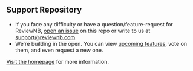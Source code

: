 ## Support Repository
* If you face any difficulty or have a question/feature-request for ReviewNB, [open an issue](https://github.com/ReviewNB/support/issues/new/choose) on this repo or write to us at support@reviewnb.com
* We're building in the open. You can view [upcoming features](https://github.com/ReviewNB/support/issues?q=is%3Aopen+is%3Aissue+label%3A%22Feature+Request%22+sort%3Acreated-desc), vote on them,  and even request a new one.

[Visit the homepage](https://www.reviewnb.com/) for more information.
